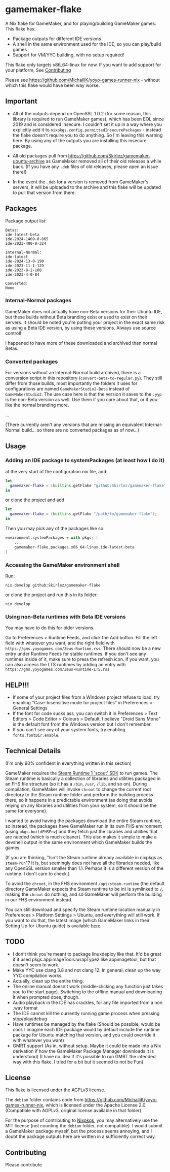# gamemaker-flake
A Nix flake for GameMaker, and for playing/building GameMaker games.
This flake has:
- Package outputs for different IDE versions
- A shell in the same environment used for the IDE, so you can play/build games
- Support for VM/YYC building, with no setup required!

This flake only targets x86_64-linux for now. If you want to add support for your platform, See 
[Contributing](#contributing)

Please see https://github.com/MichailiK/yoyo-games-runner-nix - without which this flake would have been way worse.

## Important
- All of the outputs depend on OpenSSL 1.0.2 (for some reason, this library is required to run GameMaker games), which has been EOL since 2019 and is considered insecure.
I couldn't set it up in a way where you explicitly add it to `nixpkgs.config.permittedInsecurePackages` - instead the flake doesn't require you to do anything.
So I'm leaving this warning here. By using any of the outputs you are installing this insecure package.

- All old packages pull from https://github.com/Skirlez/gamemaker-ubuntu-archive as GameMaker removed all of their old releases a while back.
(If you have any `.deb` files of old releases, please open an issue there!)

- In the event the `.deb` for a version is removed from GameMaker's servers, it will be uploaded to the archive and this flake will be updated to pull that version from there.

## Packages
Package output list:
```
Betas:
ide-latest-beta
ide-2024-1400-0-865
ide-2023-400-0-324

Internal-Normal:
ide-latest
ide-2024-13-0-190
ide-2023-11-1-129
ide-2023-8-2-108
ide-2023-4-0-84

Converted:
None
```

### Internal-Normal packages
GameMaker does not actually have non-Beta versions for their Ubuntu IDE, but these builds without Beta branding exist or used to exist on their servers.
It should be noted you're putting your project in the exact same risk as using a Beta IDE version, by using these versions. Always use source control!

I happened to have more of these downloaded and archived than normal Betas.

### Converted packages
For versions without an Internal-Normal build archived, there is a conversion script in this repository (`convert-beta-to-regular.py`). They still differ from those builds,
most importantly the folders it uses for configurations are named `GameMakerStudio2-Beta` instead of `GameMakerStudio2`.
The use case here is that the version it saves to the `.yyp` is the non-Beta version as well. Use them if you care about that, or if you like the normal branding more.

...

(There currently aren't any versions that are missing an equivalent Internal-Normal build... so there are no converted packages as of now...)

## Usage
### Adding an IDE package to systemPackages (at least how I do it)
at the very start of the configuration.nix file, add:
```nix
let
  gamemaker-flake = (builtins.getFlake "github:Skirlez/gamemaker-flake");
in
```
or clone the project and add
```nix
let
  gamemaker-flake = (builtins.getFlake "/path/to/gamemaker-flake");
in
```
Then you may pick any of the packages like so:
```nix
environment.systemPackages = with pkgs; [
	...
	gamemaker-flake.packages.x86_64-linux.ide-latest-beta
]
```
### Accessing the GameMaker environment shell
Run:
```
nix develop github:Skirlez/gamemaker-flake
```
or clone the project and run this in its folder:
```
nix develop
```

### Using non-Beta runtimes with Beta IDE versions
You may have to do this for older versions.

Go to Preferences > Runtime Feeds, and click the Add button.
Fill the left field with whatever you want, and the right field with `https://gms.yoyogames.com/Zeus-Runtime.rss`.
There should now be a new entry under Runtime Feeds for stable runtimes. If you don't see any runtimes inside of it, make sure to press the refresh icon.
If you want, you can also access the LTS runtimes by adding an entry with `https://gms.yoyogames.com/Zeus-Runtime-LTS.rss`

## HELP!!!
- If some of your project files from a Windows project refuse to load, try enabling "Case-Insensitive mode for project files" in Preferences > General Settings
- If the font for code sucks ass, you can switch it in Preferences > Text Editors > Code Editor > Colours > Default. I believe "Droid Sans Mono" is the default font from the Windows version but I don't remember. 
- If you can't see any of your system fonts, try enabling `fonts.fontDir.enable`.

## Technical Details
(I'm only 90% confident in everything written in this section)

GameMaker requires the [Steam Runtime 1 'scout' SDK](https://gitlab.steamos.cloud/steamrt/scout/sdk) to run games. The Steam runtime is basically a collection of libraries and utilities packaged in an FHS file structure (so it has a `/bin`, `/usr`, `/lib`, and so on).
During compilation, GameMaker will invoke `chroot` to change the current root directory to the Steam runtime folder and perform the building process there, so it happens in a predictable environment (as doing that avoids relying on any libraries and utilities from your system, so it should be the same for everyone).

I wanted to avoid having the packages download the entire Steam runtime, so instead, the packages have GameMaker run in its own FHS environment (using `pkgs.buildFHSEnv`) and they fetch just the libraries and utilities that are needed (which is much cleaner). This also makes it simple to make a devshell output in the same environment which GameMaker builds the games.

(If you are thinking, "Isn't the Steam runtime already available in nixpkgs as `steam-run`"? It is, but seemingly does not have all the libraries needed, like any OpenSSL version smaller than 1.1. Perhaps it is a different version of the runtime. I don't care to check.)


To avoid the `chroot`, in the FHS environment `/opt/steam-runtime` (the default directory GameMaker expects the Steam runtime to be in) is symlinked to `/`, making the `chroot` do nothing, and so GameMaker will perform the building in our FHS environment instead.

You can still download and specify the Steam runtime location manually in Preferences > Platform Settings > Ubuntu, and everything will still work. 
If you want to do that, the latest image (which GameMaker links in their Setting Up for Ubuntu guide) is available [here](https://repo.steampowered.com/steamrt-images-scout/snapshots/latest-steam-client-general-availability/com.valvesoftware.SteamRuntime.Sdk-amd64,i386-scout-sysroot.tar.gz).

## TODO
- I don't think you're meant to package linuxdeploy like that. It'd be great if it used pkgs.appimageTools.wrapType2 like appimagetool, but that doesn't seem to work.
- Make YYC use clang 3.8 and not clang 12. In general, clean up the way YYC compilation works.
- Actually, clean up the entire thing. 
- The online manual doesn't work (middle-clicking any function just takes you to the start page). Switching to the offline manual and downloading it when prompted does, though.
- Audio playback in the IDE has crackles, for any file imported from a non .wav format
- The IDE cannot kill the currently running game process when pressing stop/play/debug
- Have runtimes be managed by the flake 
(Should be possible, would be cool. I imagine each IDE package would by default include the runtime package for Ubuntu matching that version, and you could override it with whatever you want)
- GMRT support (As in, without setup. Maybe it could be made into a Nix derivation if how the GameMaker Package Manager downloads it is understood) (I have no idea if it's possible to run GMRT the intended way with this flake. I tried for a bit but it seemed to not be Fun)


## License
This flake is licensed under the AGPLv3 license.

The `debian` folder contains code from https://github.com/MichailiK/yoyo-games-runner-nix, which is licensed under the Apache License 2.0 (Compatible with AGPLv3, original license available in that folder)

For the purpose of contributing to [Nixpkgs](https://github.com/NixOS/nixpkgs), you may alternatively use the MIT license (not counting the `debian` folder, not compatible).
I would submit a GameMaker package myself, but the process seems annoying, and I doubt the package outputs here are written in a sufficiently correct way.

## Contributing
Please contribute